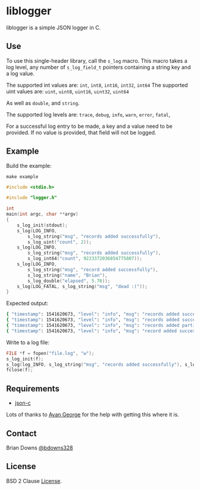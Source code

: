 # liblogger

liblogger is a simple JSON logger in C.

## Use

To use this single-header library, call the `s_log` macro. This macro takes a log level, any number of `s_log_field_t` pointers containing a string key and a log value. 

The supported int values are:  `int`, `int8`, `int16`, `int32`, `int64`
The supported uint values are: `uint`, `uint8`, `uint16`, `uint32`, `uint64`

As well as `double`, and `string`.

The supported log levels are: `trace`, `debug`, `info`, `warn`, `error`, `fatal`, 

For a successful log entry to be made, a key and a value need to be provided. If no value is provided, that field will not be logged.

## Example 

Build the example:

```
make example
```

```c
#include <stdio.h>

#include "logger.h"

int
main(int argc, char **argv)
{
    s_log_init(stdout); 
    s_log(LOG_INFO, 
        s_log_string("msg", "records added successfully"), 
        s_log_uint("count", 2));
    s_log(LOG_INFO, 
        s_log_string("msg", "records added successfully"), 
        s_log_int64("count", 9223372036854775807));
    s_log(LOG_INFO, 
        s_log_string("msg", "record added successfully"), 
        s_log_string("name", "Brian"), 
        s_log_double("elapsed", 5.76));
    s_log(LOG_FATAL, s_log_string("msg", "dead :("));   
}
```

Expected output:

```sh
{ "timestamp": 1541620673, "level": "info", "msg": "records added successfully", "count": 2 }
{ "timestamp": 1541620673, "level": "info", "msg": "records added successfully", "count": 9223372036854775807 }
{ "timestamp": 1541620673, "level": "info", "msg": "records added partially", "count": 3 }
{ "timestamp": 1541620673, "level": "info", "msg": "record added successfully", "name": "Brian", "elapsed": 5.7599999999999998 }
```

Write to a log file:

```c
FILE *f = fopen("file.log", "w");
s_log_init(f);
s_log(log_INFO, s_log_string("msg", "records added successfully"), s_log_uint8("count", 2));
fclose(f);
```

## Requirements

* [json-c](https://github.com/json-c/json-c)

Lots of thanks to [Ayan George](https://github.com/ayang64) for the help with getting this where it is.

## Contact

Brian Downs [@bdowns328](http://twitter.com/bdowns328)

## License

BSD 2 Clause [License](/LICENSE).
